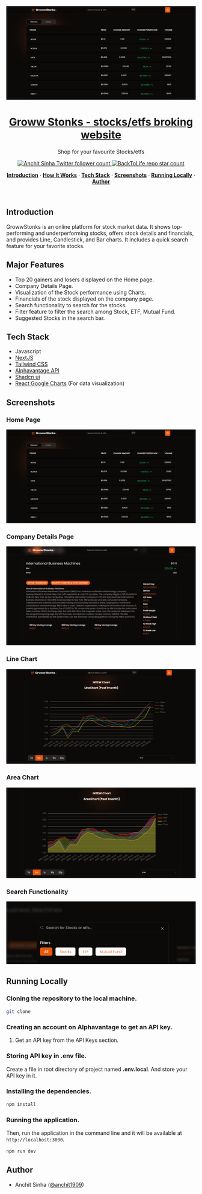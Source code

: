 <a href="https://growwstonks-project.vercel.app/">
  <img alt="Aurius - Ecommerce Website" src="/public/HomePage.png">
    <h1 align="center">Groww Stonks - stocks/etfs broking website</h1>
</a>

<p align="center">
  Shop for your favourite Stocks/etfs
</p>

<p align="center">
  <a href="https://twitter.com/anchit1909" target="_blank">
    <img src="https://img.shields.io/twitter/follow/anchit1909?style=flat&label=anchit1909&logo=twitter&color=0bf&logoColor=fff" alt="Anchit Sinha Twitter follower count" />
  </a>
  <a href="https://github.com/Anchit1909/aurius-ecommerce-website" target="_blank">
    <img src="https://img.shields.io/github/stars/Anchit1909/aurius-ecommerce-website?label=Anchit1909%2FAurius" alt="BackToLife repo star count" />
  </a>
</p>

<p align="center">
  <a href="#introduction"><strong>Introduction</strong></a> ·
  <a href="#how-it-works"><strong>How It Works</strong></a> ·
  <a href="#tech-stack"><strong>Tech Stack</strong></a> ·
  <a href="#screenshots"><strong>Screenshots</strong></a> ·
  <a href="#running-locally"><strong>Running Locally</strong></a> ·
  <a href="#author"><strong>Author</strong></a>
</p>
<br/>

## Introduction

GrowwStonks is an online platform for stock market data. It shows top-performing and underperforming stocks, offers stock details and financials, and provides Line, Candlestick, and Bar charts. It includes a quick search feature for your favorite stocks.

## Major Features

- Top 20 gainers and losers displayed on the Home page.
- Company Details Page.
- Visualization of the Stock performance using Charts.
- Financials of the stock displayed on the company page.
- Search functionality to search for the stocks.
- Filter feature to filter the search among Stock, ETF, Mutual Fund.
- Suggested Stocks in the search bar.

## Tech Stack

- Javascript
- [NextJS](https://nextjs.org/)
- [Tailwind CSS](https://tailwindcss.com/)
- [Alphavantage API](https://www.alphavantage.co/)
- [Shadcn ui](https://ui.shadcn.com/)
- [React Google Charts](https://www.react-google-charts.com/) (For data visualization)

## Screenshots

### Home Page

<img alt="Home Page" src="/public/HomePage.png">

### Company Details Page

<img alt="Company Details Page" src="/public/CompanyDetails.png">

### Line Chart

<img alt="Line Chart" src="/public/LineChart.png">

### Area Chart

<img alt="Area Chart" src="/public/AreaChart.png">

### Search Functionality

<img alt="Search Functionality" src="/public/Search.png">

## Running Locally

### Cloning the repository to the local machine.

```bash
git clone
```

### Creating an account on Alphavantage to get an API key.

1. Get an API key from the API Keys section.

### Storing API key in .env file.

Create a file in root directory of project named **.env.local**. And store your API key in it.

### Installing the dependencies.

```bash
npm install
```

### Running the application.

Then, run the application in the command line and it will be available at `http://localhost:3000`.

```bash
npm run dev
```

## Author

- Anchit Sinha ([@anchit1909](https://twitter.com/anchit1909))
